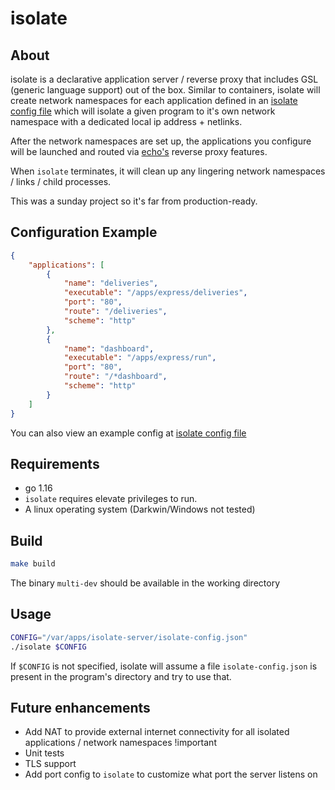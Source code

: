 # isolate

## About

isolate is a declarative application server / reverse proxy that includes
GSL (generic language support) out of the box. Similar to containers,
isolate will create network namespaces for each application defined in
an [isolate config file](example-config.json) which will isolate a given program
to it's own network namespace with a dedicated local ip address + netlinks.

After the network namespaces are set up, the applications you configure
will be launched and routed via [echo's](https://echo.labstack.com/) reverse proxy features.

When `isolate` terminates, it will clean up any lingering network namespaces / links / child processes.

This was a sunday project so it's far from production-ready.

## Configuration Example

```json
{
    "applications": [
        {
            "name": "deliveries",
            "executable": "/apps/express/deliveries",
            "port": "80",
            "route": "/deliveries",
            "scheme": "http"
        },
        {
            "name": "dashboard",
            "executable": "/apps/express/run",
            "port": "80",
            "route": "/*dashboard",
            "scheme": "http"
        }
    ]
}
```

You can also view an example config at [isolate config file](example-config.json)

## Requirements

- go 1.16
- `isolate` requires elevate privileges to run.
- A linux operating system (Darkwin/Windows not tested)

## Build

```bash
make build
```

The binary `multi-dev` should be available in the working directory

## Usage

```bash
CONFIG="/var/apps/isolate-server/isolate-config.json"
./isolate $CONFIG
```

If `$CONFIG` is not specified, isolate will assume a file `isolate-config.json`
is present in the program's directory and try to use that.

## Future enhancements
- Add NAT to provide external internet connectivity for all isolated applications / network namespaces !important
- Unit tests
- TLS support
- Add port config to `isolate` to customize what port the server listens on
